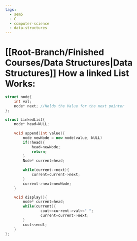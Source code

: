 ```yaml
---
tags:
  - sem5
  - C
  - computer-science
  - data-structures
---
```


# [[Root-Branch/Finished Courses/Data Structures|Data Structures]] How a linked List Works:

```c++
struct node{
	int val;
	node* next; //Holds the Value for the next pointer 
};

struct LinkedList{
	node* head=NULL;
	
	void append(int value){
		node newNode = new node(value, NULL)
		if(!head){
			head=newNode;
			return;
		}
		Node* current=head;
		
		while(current->next){
			current=current->next;
		}
		current->next=newNode;
	}

	void display(){
		node* current=head;
		while(current){
				cout<<current->val<<" ";
				current=current->next;
		}
		cout<<endl;
	}
};
```
